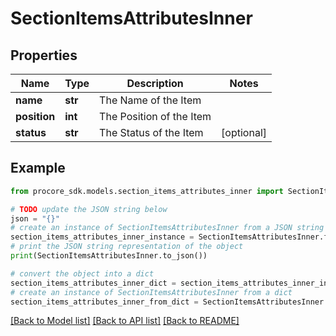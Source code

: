 # SectionItemsAttributesInner


## Properties

Name | Type | Description | Notes
------------ | ------------- | ------------- | -------------
**name** | **str** | The Name of the Item | 
**position** | **int** | The Position of the Item | 
**status** | **str** | The Status of the Item | [optional] 

## Example

```python
from procore_sdk.models.section_items_attributes_inner import SectionItemsAttributesInner

# TODO update the JSON string below
json = "{}"
# create an instance of SectionItemsAttributesInner from a JSON string
section_items_attributes_inner_instance = SectionItemsAttributesInner.from_json(json)
# print the JSON string representation of the object
print(SectionItemsAttributesInner.to_json())

# convert the object into a dict
section_items_attributes_inner_dict = section_items_attributes_inner_instance.to_dict()
# create an instance of SectionItemsAttributesInner from a dict
section_items_attributes_inner_from_dict = SectionItemsAttributesInner.from_dict(section_items_attributes_inner_dict)
```
[[Back to Model list]](../README.md#documentation-for-models) [[Back to API list]](../README.md#documentation-for-api-endpoints) [[Back to README]](../README.md)


